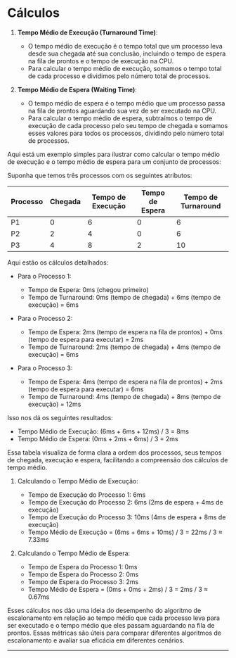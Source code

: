 # Cálculos

1. **Tempo Médio de Execução (Turnaround Time)**:
   - O tempo médio de execução é o tempo total que um processo leva desde sua chegada até sua conclusão, incluindo o tempo de espera na fila de prontos e o tempo de execução na CPU.
   - Para calcular o tempo médio de execução, somamos o tempo total de cada processo e dividimos pelo número total de processos.

2. **Tempo Médio de Espera (Waiting Time)**:
   - O tempo médio de espera é o tempo médio que um processo passa na fila de prontos aguardando sua vez de ser executado na CPU.
   - Para calcular o tempo médio de espera, subtraímos o tempo de execução de cada processo pelo seu tempo de chegada e somamos esses valores para todos os processos, dividindo pelo número total de processos.

Aqui está um exemplo simples para ilustrar como calcular o tempo médio de execução e o tempo médio de espera para um conjunto de processos:

Suponha que temos três processos com os seguintes atributos:

| Processo | Chegada | Tempo de Execução | Tempo de Espera | Tempo de Turnaround |
|----------|---------|-------------------|------------------|---------------------|
|    P1    |    0    |         6         |        0         |          6          |
|    P2    |    2    |         4         |        0         |          6          |
|    P3    |    4    |         8         |        2         |          10         |

Aqui estão os cálculos detalhados:

- Para o Processo 1:
  - Tempo de Espera: 0ms (chegou primeiro)
  - Tempo de Turnaround: 0ms (tempo de chegada) + 6ms (tempo de execução) = 6ms

- Para o Processo 2:
  - Tempo de Espera: 2ms (tempo de espera na fila de prontos) + 0ms (tempo de espera para executar) = 2ms
  - Tempo de Turnaround: 2ms (tempo de chegada) + 4ms (tempo de execução) = 6ms

- Para o Processo 3:
  - Tempo de Espera: 4ms (tempo de espera na fila de prontos) + 2ms (tempo de espera para executar) = 6ms
  - Tempo de Turnaround: 4ms (tempo de chegada) + 8ms (tempo de execução) = 12ms

Isso nos dá os seguintes resultados:

- Tempo Médio de Execução: (6ms + 6ms + 12ms) / 3 = 8ms
- Tempo Médio de Espera: (0ms + 2ms + 6ms) / 3 = 2ms

Essa tabela visualiza de forma clara a ordem dos processos, seus tempos de chegada, execução e espera, facilitando a compreensão dos cálculos de tempo médio.
1. Calculando o Tempo Médio de Execução:
   - Tempo de Execução do Processo 1: 6ms
   - Tempo de Execução do Processo 2: 6ms (2ms de espera + 4ms de execução)
   - Tempo de Execução do Processo 3: 10ms (4ms de espera + 8ms de execução)
   - Tempo Médio de Execução = (6ms + 6ms + 10ms) / 3 = 22ms / 3 ≈ 7.33ms

2. Calculando o Tempo Médio de Espera:
   - Tempo de Espera do Processo 1: 0ms
   - Tempo de Espera do Processo 2: 0ms
   - Tempo de Espera do Processo 3: 2ms
   - Tempo Médio de Espera = (0ms + 0ms + 2ms) / 3 = 2ms / 3 ≈ 0.67ms

Esses cálculos nos dão uma ideia do desempenho do algoritmo de escalonamento em relação ao tempo médio que cada processo leva para ser executado e o tempo médio que eles passam aguardando na fila de prontos. Essas métricas são úteis para comparar diferentes algoritmos de escalonamento e avaliar sua eficácia em diferentes cenários.

---

